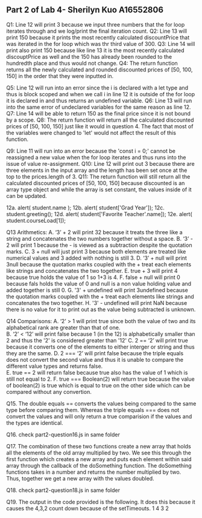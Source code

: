 ## Part 2 of Lab 4- Sherilyn Kuo A16552806
Q1: Line 12 will print 3 because we input three numbers that the for loop iterates through and we log/print the final iteration count. 
Q2: Line 13 will print 150 because it prints the most recently calculated discountPrice that was iterated in the for loop which was thr third value of 300.
Q3: Line 14 will print also print 150 because like line 13 it is the most recently calculated discouptPrice as well and the 150 has already been rounded to the hundredth place and thus would not change. 
Q4: The return function returns all the newly calculated and rounded discounted prices  of [50, 100, 150] in the order that they were inputted in.  

Q5: Line 12 will run into an error since the i is declared with a let type and thus is block scoped and when we call i in line 12 it is outside of the for loop it is declared in and thus returns an undefined variable. 
Q6: Line 13 will run into the same error of undeclared variables for the same reason as line 12.
Q7: Line 14 will be able to return 150 as the final price since it is not bound by a scope.
Q8: The return function will return all the calculated discounted prices  of [50, 100, 150] just like it would in question 4.  The fact that most of the variables were changed to 'let' would not affect the result of this function. 

Q9: Line 11 will run into an error because the 'const i = 0;' cannot be reassigned a new value when the for loop iterates and thus runs into the issue of value re-assignment.
Q10: Line 12 will print out 3 because there are three elements in the input array and the length has been set once at the top to the prices.length of 3.
Q11: The return function will still return all the calculated discounted prices of [50, 100, 150] because discounted is an array type object and while the array is set constant, the values inside of it can be updated. 

12a. alert( student.name );
12b. alert( student['Grad Year']);
12c. student.greeting();
12d. alert( student['Favorite Teacher'.name]);
12e. alert( student.courseLoad[1]);

Q13 Arithmetics:
A. ‘3’ + 2      will print 32 because it treats the three like a string and concatenates the two numbers together without a space.
B. ‘3’ - 2      will print 1 because the - is viewed as a subtraction despite the quotation marks.
C. 3 + null     will just print 3 because both elements are treated like numerical values and 3 added with nothing is still 3.
D. ‘3’ + null   will print 3null because the quotation marks coupled with the + treat each elements like strings and concatenates the two together. 
E. true + 3     will print 4 because true holds the value of 1 so 1+3 is 4.
F. false + null will print 0 because fals holds the value of 0 and null is a non value holding value and added together is still 0.
G. '3' + undefined  will print 3undefined because the quotation marks coupled with the + treat each elements like strings and concatenates the two together. 
H. '3' - undefined  will print NaN because there is no value for it to print out as the value being subtracted is unknown. 

Q14 Comparisons:
A. ‘2’ > 1      will print true since both the value of two and its alphabetical rank are greater than that of one.  
B. ‘2’ < ‘12’   will print false because 1 (in the 12) is alphabetically smaller than 2 and thus the '2' is considered greater than '12'
C. 2 == ‘2’     will print true because it converts one of the elements to either interger or string and thus they are the same. 
D. 2 === ‘2’    will print false because the triple equals does not convert the second value and thus it is unable to compare the different value types and returns false.  
E. true == 2    will return false because true also has the value of 1 which is still not equal to 2. 
F. true === Boolean(2)  will return true because the value of boolean(2) is true which is equal to true on the other side which can be compared without any convertion. 

Q15. The double equals == converts the values being compared to the same type before comparing them.  Whereas the triple equals === does not convert the values and will only return a true comparision if the values and the types are identical.

Q16. check part2-question16.js in same folder

Q17. The combination of these two functions create a new array that holds all the elements of the old array multiplied by two.  We see this through the first function which creates a new array and puts each element within said array through the callback of the doSomething function.  The doSomething functions takes in a number and returns the number multiplied by two. Thus, together we get a new array with the values doubled. 

Q18. check part2-question18.js in same folder

Q19. The output in the code provided is the following. It does this because it causes the 4,3,2 count down because of the setTimeouts. 
1 
4 
3 
2 




